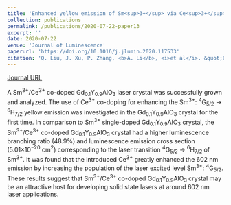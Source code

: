```yaml
---
title: 'Enhanced yellow emission of Sm<sup>3+</sup> via Ce<sup>3+</sup> → Sm<sup>3+</sup> energy transfer in Gd<sub>0.1</sub>Y<sub>0.9</sub>AlO<sub>3</sub> crystal'
collection: publications
permalink: /publications/2020-07-22-paper13
excerpt: ''
date: 2020-07-22
venue: 'Journal of Luminescence'
paperurl: 'https://doi.org/10.1016/j.jlumin.2020.117533'
citation: 'Q. Liu, J. Xu, P. Zhang, <b>A. Li</b>, <i>et al</i>. &quot;Enhanced yellow emission of Sm<sup>3+</sup> via Ce<sup>3+</sup> → Sm<sup>3+</sup> energy transfer in Gd<sub>0.1</sub>Y<sub>0.9</sub>AlO<sub>3</sub> crystal&quot;, <i>Journal of Luminescence</i>, 2020, 227: 117533.'
---
```

[Journal URL](https://www.sciencedirect.com/science/article/abs/pii/S0022231319317570)

A Sm<sup>3+</sup>/Ce<sup>3+</sup> co-doped Gd<sub>0.1</sub>Y<sub>0.9</sub>AlO<sub>3</sub> laser crystal was successfully grown and analyzed. The use of Ce<sup>3+</sup> co-doping for enhancing the Sm<sup>3+</sup>: <sup>4</sup>G<sub>5/2</sub> → <sup>6</sup>H<sub>7/2</sub> yellow emission was investigated in the Gd<sub>0.1</sub>Y<sub>0.9</sub>AlO<sub>3</sub> crystal for the first time. In comparison to Sm<sup>3+</sup> single-doped Gd<sub>0.1</sub>Y<sub>0.9</sub>AlO<sub>3</sub> crystal, the Sm<sup>3+</sup>/Ce<sup>3+</sup> co-doped Gd<sub>0.1</sub>Y<sub>0.9</sub>AlO<sub>3</sub> crystal had a higher luminescence branching ratio (48.9%) and luminescence emission cross section (5.01×10<sup>−20</sup> cm<sup>2</sup>) corresponding to the laser transition <sup>4</sup>G<sub>5/2</sub> → <sup>6</sup>H<sub>7/2</sub> of Sm<sup>3+</sup>. It was found that the introduced Ce<sup>3+</sup> greatly enhanced the 602 nm emission by increasing the population of the laser excited level Sm<sup>3+</sup>: <sup>4</sup>G<sub>5/2</sub>. These results suggest that Sm<sup>3+</sup>/Ce<sup>3+</sup> co-doped Gd<sub>0.1</sub>Y<sub>0.9</sub>AlO<sub>3</sub> crystal may be an attractive host for developing solid state lasers at around 602 nm laser applications.